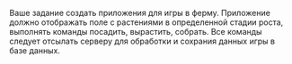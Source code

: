 Ваше задание создать приложения для игры в ферму. Приложение должно 
отображать поле с растениями в определенной стадии роста, выполнять команды 
посадить, вырастить, собрать.
Все команды следует отсылать серверу для обработки и сохрания данных игры в базе 
данных.
 